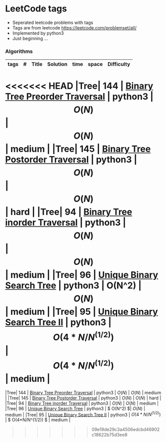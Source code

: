 # LeetCode tags
- Seperated leetcode problems with tags
- Tags are from leetcode https://leetcode.com/problemset/all/
- Implemented by python3
- Just beginning ...

### Algorithms
                    
| tags |\# | Title | Solution | time | space | Difficulty |
| ------------- | ------------- | ------------- | ------------- | ------------- | ------------- | ------------- |
<<<<<<< HEAD
|Tree| 144 | [Binary Tree Preorder Traversal](https://github.com/Jzmo/leetcodeTag/tree/master/tree/Binary%20Tree%20Preorder%20Traversal) | python3 | $$O(N)$$ | $$O(N)$$ | medium |
|Tree| 145 | [Binary Tree Postorder Traversal](https://github.com/Jzmo/leetcodeTag/tree/master/tree/Binary%20Tree%20Postorder%20Traversal) | python3 | $$O(N)$$ | $$O(N)$$ | hard |
|Tree| 94 | [Binary Tree inorder Traversal](https://github.com/Jzmo/leetcodeTag/tree/master/tree/Binary%20Tree%20Inorder%20Traversal) | python3 | $$O(N)$$ | $$O(N)$$ | medium |
|Tree| 96 | [Unique Binary Search Tree](https://github.com/Jzmo/leetcodeTag/tree/master/tree/Unique%20Binary%20Search%20Tree) | python3 | O(N^2) | $$O(N)$$ | medium |
|Tree| 95 | [Unique Binary Search Tree II](https://github.com/Jzmo/leetcodeTag/tree/master/tree/Unique%20Binary%20Search%20Tree%20II) | python3 | $$O(4*N/N^(1/2))$$ | $$O(4*N/N^(1/2))$$ | medium |
=======
|Tree| 144 | [Binary Tree Preorder Traversal](https://github.com/Jzmo/leetcodeTag/tree/master/tree/Binary%20Tree%20Preorder%20Traversal) | python3 | $O(N)$ | $O(N)$ | medium |
|Tree| 145 | [Binary Tree Postorder Traversal](https://github.com/Jzmo/leetcodeTag/tree/master/tree/Binary%20Tree%20Postorder%20Traversal) | python3 | $O(N)$ | $O(N)$ | hard |
|Tree| 94 | [Binary Tree inorder Traversal](https://github.com/Jzmo/leetcodeTag/tree/master/tree/Binary%20Tree%20Inorder%20Traversal) | python3 | $O(N)$ | $O(N)$ | medium |
|Tree| 96 | [Unique Binary Search Tree](https://github.com/Jzmo/leetcodeTag/tree/master/tree/Unique%20Binary%20Search%20Tree) | python3 | $ O(N^2) $| $O(N)$ | medium |
|Tree| 95 | [Unique Binary Search Tree II](https://github.com/Jzmo/leetcodeTag/tree/master/tree/Unique%20Binary%20Search%20Tree%20II) | python3 | $O(4*N/N^(1/2))$ | $ O(4*N/N^(1/2)) $ | medium |
>>>>>>> 09e19de29c3a4506edcbd46902c18622b75d3ee8
